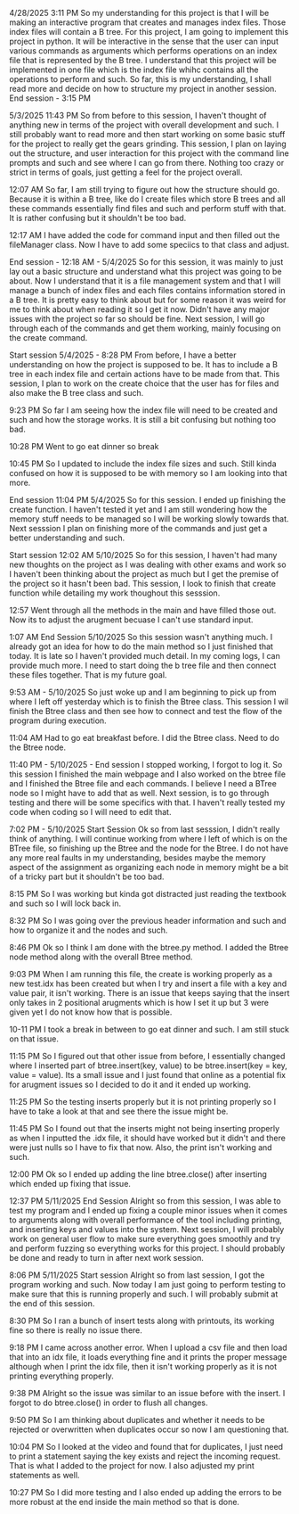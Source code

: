 4/28/2025 3:11 PM
So my understanding for this project is that I will be making an interactive program that creates and manages index files. Those index files will contain a B tree. For this project, I am going to implement this project in python. It will be interactive in the sense that the user can input various commands as arguments which performs operations on an index file that is represented by the B tree. I understand that this project will be implemented in one file which is the index file whihc contains all the operations to perform and such. So far, this is my understanding, I shall read more and decide on how to structure my project in another session.
End session - 3:15 PM

5/3/2025 11:43 PM
So from before to this session, I haven't thought of anything new in terms of the project with overall development and such. I still probably want to read more and then start working on some basic stuff for the project to really get the gears grinding. This session, I plan on laying out the structure, and user interaction for this project with the command line prompts and such and see where I can go from there. Nothing too crazy or strict in terms of goals, just getting a feel for the project overall.

12:07 AM
So far, I am still trying to figure out how the structure should go. Because it is within a B tree, like do I create files which store B trees and all these commands essentially find files and such and perform stuff with that. It is rather confusing but it shouldn't be too bad.

12:17 AM
I have added the code for command input and then filled out the fileManager class. Now I have to add some speciics to that class and adjust.

End session - 12:18 AM - 5/4/2025
So for this session, it was mainly to just lay out a basic structure and understand what this project was going to be about. Now I understand that it is a file management system and that I will manage a bunch of index files and each files contains information stored in a B tree. It is pretty easy to think about but for some reason it was weird for me to think about when reading it so I get it now. Didn't have any major issues with the project so far so should be fine. Next session, I will go through each of the commands and get them working, mainly focusing on the create command.

Start session 5/4/2025 - 8:28 PM
From before, I have a better understanding on how the project is supposed to be. It has to include a B tree in each index file and certain actions have to be made from that. This session, I plan to work on the create choice that the user has for files and also make the B tree class and such.

9:23 PM
So far I am seeing how the index file will need to be created and such and how the storage works. It is still a bit confusing but nothing too bad.

10:28 PM
Went to go eat dinner so break

10:45 PM
So I updated to include the index file sizes and such. Still kinda confused on how it is supposed to be with memory so I am looking into that more.

End session 11:04 PM 5/4/2025
So for this session. I ended up finishing the create function. I haven't tested it yet and I am still wondering how the memory stuff needs to be managed so I will be working slowly towards that. Next sesssion I plan on finishing more of the commands and just get a better understanding and such.

Start session 12:02 AM 5/10/2025
So for this session, I haven't had many new thoughts on the project as I was dealing with other exams and work so I haven't been thinking about the project as much but I get the premise of the project so it hasn't been bad. This session, I look to finish that create function while detailing my work thoughout this sesssion.

12:57
Went through all the methods in the main and have filled those out. Now its to adjust the arugment becuase I can't use standard input.

1:07 AM End Session 5/10/2025
So this session wasn't anything much. I already got an idea for how to do the main method so I just finished that today. It is late so I haven't provided much detail. In my coming logs, I can provide much more. I need to start doing the b tree file and then connect these files together. That is my future goal.

9:53 AM - 5/10/2025
So just woke up and I am beginning to pick up from where I left off yesterday which is to finish the Btree class. This session I wil finish the Btree class and then see how to connect and test the flow of the program during execution.

11:04 AM
Had to go eat breakfast before. I did the Btree class. Need to do the Btree node.

11:40 PM - 5/10/2025 - End session
I stopped working, I forgot to log it. So this session I finished the main webpage and I also worked on the btree file and I finished the Btree file and each commands. I believe I need a BTree node so I might have to add that as well. Next session, is to go through testing and there will be some specifics with that. I haven't really tested my code when coding so I will need to edit that.

7:02 PM - 5/10/2025 Start Session
Ok so from last sesssion, I didn't really think of anything. I will continue working from where I left of which is on the BTree file, so finishing up the Btree and the node for the Btree. I do not have any more real faults in my understanding, besides maybe the memory aspect of the assignment as organizing each node in memory might be a bit of a tricky part but it shouldn't be too bad.

8:15 PM
So I was working but kinda got distracted just reading the textbook and such so I will lock back in.

8:32 PM
So I was going over the previous header information and such and how to organize it and the nodes and such.

8:46 PM
Ok so I think I am done with the btree.py method. I added the Btree node method along with the overall Btree method.

9:03 PM
When I am running this file, the create is working properly as a new test.idx has been created but when I try and insert a file with a key and value pair, it isn't working. There is an issue that keeps saying that the insert only takes in 2 positional arugments which is how I set it up but 3 were given yet I do not know how that is possible.

10-11 PM
I took a break in between to go eat dinner and such. I am still stuck on that issue.

11:15 PM
So I figured out that other issue from before, I essentially changed where I inserted part of btree.insert(key, value) to be btree.insert(key = key, value = value). Its a small issue and I just found that online as a potential fix for arugment issues so I decided to do it and it ended up working.

11:25 PM
So the testing inserts properly but it is not printing properly so I have to take a look at that and see there the issue might be.

11:45 PM
So I found out that the inserts might not being inserting properly as when I inputted the .idx file, it should have worked but it didn't and there were just nulls so I have to fix that now. Also, the print isn't working and such.

12:00 PM
Ok so I ended up adding the line btree.close() after inserting which ended up fixing that issue.

12:37 PM 5/11/2025 End Session
Alright so from this session, I was able to test my program and I ended up fixing a couple minor issues when it comes to arguments along with overall performance of the tool including printing, and inserting keys and values into the system. Next session, I will probably work on general user flow to make sure everything goes smoothly and try and perform fuzzing so everything works for this project. I should probably be done and ready to turn in after next work session.

8:06 PM 5/11/2025 Start session
Alright so from last session, I got the program working and such. Now today I am just going to perform testing to make sure that this is running properly and such. I will probably submit at the end of this session.

8:30 PM
So I ran a bunch of insert tests along with printouts, its working fine so there is really no issue there.

9:18 PM
I came across another error. When I upload a csv file and then load that into an idx file, it loads everything fine and it prints the proper message although when I print the idx file, then it isn't working properly as it is not printing everything properly.

9:38 PM
Alright so the issue was similar to an issue before with the insert. I forgot to do btree.close() in order to flush all changes.

9:50 PM
So I am thinking about duplicates and whether it needs to be rejected or overwritten when duplicates occur so now I am questioning that.

10:04 PM
So I looked at the video and found that for duplicates, I just need to print a statement saying the key exists and reject the incoming request. That is what I added to the project for now. I also adjusted my print statements as well.

10:27 PM
So I did more testing and I also ended up adding the errors to be more robust at the end inside the main method so that is done.
